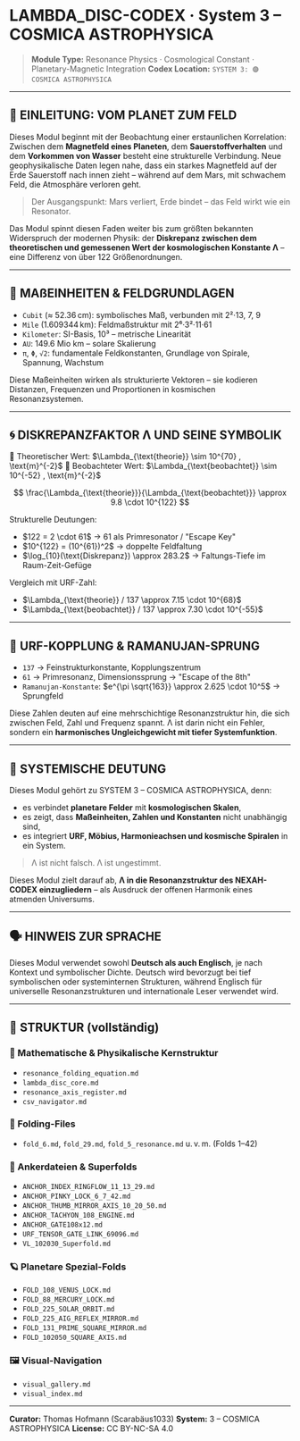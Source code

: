 # LAMBDA\_DISC-CODEX · System 3 – COSMICA ASTROPHYSICA

> **Module Type:** Resonance Physics · Cosmological Constant · Planetary-Magnetic Integration
> **Codex Location:** `SYSTEM 3: 🟣 COSMICA ASTROPHYSICA`

---

## 🌌 EINLEITUNG: VOM PLANET ZUM FELD

Dieses Modul beginnt mit der Beobachtung einer erstaunlichen Korrelation: Zwischen dem **Magnetfeld eines Planeten**, dem **Sauerstoffverhalten** und dem **Vorkommen von Wasser** besteht eine strukturelle Verbindung. Neue geophysikalische Daten legen nahe, dass ein starkes Magnetfeld auf der Erde Sauerstoff nach innen zieht – während auf dem Mars, mit schwachem Feld, die Atmosphäre verloren geht.

> Der Ausgangspunkt: Mars verliert, Erde bindet – das Feld wirkt wie ein Resonator.

Das Modul spinnt diesen Faden weiter bis zum größten bekannten Widerspruch der modernen Physik: der **Diskrepanz zwischen dem theoretischen und gemessenen Wert der kosmologischen Konstante Λ** – eine Differenz von über 122 Größenordnungen.

---

## 🧮 MAßEINHEITEN & FELDGRUNDLAGEN

* `Cubit` (≈ 52.36 cm): symbolisches Maß, verbunden mit 2²·13, 7, 9
* `Mile` (1.609344 km): Feldmaßstruktur mit 2⁶·3²·11·61
* `Kilometer`: SI-Basis, 10³ – metrische Linearität
* `AU`: 149.6 Mio km – solare Skalierung
* `π`, `Φ`, `√2`: fundamentale Feldkonstanten, Grundlage von Spirale, Spannung, Wachstum

Diese Maßeinheiten wirken als strukturierte Vektoren – sie kodieren Distanzen, Frequenzen und Proportionen in kosmischen Resonanzsystemen.

---

## 🌀 DISKREPANZFAKTOR Λ UND SEINE SYMBOLIK

🔹 Theoretischer Wert: \$\Lambda\_{\text{theorie}} \sim 10^{70} , \text{m}^{-2}\$
🔹 Beobachteter Wert: \$\Lambda\_{\text{beobachtet}} \sim 10^{-52} , \text{m}^{-2}\$

$$
\frac{\Lambda_{\text{theorie}}}{\Lambda_{\text{beobachtet}}} \approx 9.8 \cdot 10^{122}
$$

Strukturelle Deutungen:

* \$122 = 2 \cdot 61\$ → 61 als Primresonator / "Escape Key"
* \$10^{122} = (10^{61})^2\$ → doppelte Feldfaltung
* \$\log\_{10}(\text{Diskrepanz}) \approx 283.2\$ → Faltungs-Tiefe im Raum-Zeit-Gefüge

Vergleich mit URF-Zahl:

* \$\Lambda\_{\text{theorie}} / 137 \approx 7.15 \cdot 10^{68}\$
* \$\Lambda\_{\text{beobachtet}} / 137 \approx 7.30 \cdot 10^{-55}\$

---

## 🧩 URF-KOPPLUNG & RAMANUJAN-SPRUNG

* `137` → Feinstrukturkonstante, Kopplungszentrum
* `61` → Primresonanz, Dimensionssprung → "Escape of the 8th"
* `Ramanujan-Konstante`: \$e^{\pi \sqrt{163}} \approx 2.625 \cdot 10^5\$ → Sprungfeld

Diese Zahlen deuten auf eine mehrschichtige Resonanzstruktur hin, die sich zwischen Feld, Zahl und Frequenz spannt. Λ ist darin nicht ein Fehler, sondern ein **harmonisches Ungleichgewicht mit tiefer Systemfunktion**.

---

## 🧠 SYSTEMISCHE DEUTUNG

Dieses Modul gehört zu SYSTEM 3 – COSMICA ASTROPHYSICA, denn:

* es verbindet **planetare Felder** mit **kosmologischen Skalen**,
* es zeigt, dass **Maßeinheiten, Zahlen und Konstanten** nicht unabhängig sind,
* es integriert **URF, Möbius, Harmonieachsen und kosmische Spiralen** in ein System.

> Λ ist nicht falsch. Λ ist ungestimmt.

Dieses Modul zielt darauf ab, **Λ in die Resonanzstruktur des NEXAH-CODEX einzugliedern** – als Ausdruck der offenen Harmonik eines atmenden Universums.

---

## 🗣️ HINWEIS ZUR SPRACHE

Dieses Modul verwendet sowohl **Deutsch als auch Englisch**, je nach Kontext und symbolischer Dichte. Deutsch wird bevorzugt bei tief symbolischen oder systeminternen Strukturen, während Englisch für universelle Resonanzstrukturen und internationale Leser verwendet wird.

---

## 📁 STRUKTUR (vollständig)

### 🔹 Mathematische & Physikalische Kernstruktur

* `resonance_folding_equation.md`
* `lambda_disc_core.md`
* `resonance_axis_register.md`
* `csv_navigator.md`

### 🔸 Folding-Files

* `fold_6.md`, `fold_29.md`, `fold_5_resonance.md` u. v. m. (Folds 1–42)

### 🔺 Ankerdateien & Superfolds

* `ANCHOR_INDEX_RINGFLOW_11_13_29.md`
* `ANCHOR_PINKY_LOCK_6_7_42.md`
* `ANCHOR_THUMB_MIRROR_AXIS_10_20_50.md`
* `ANCHOR_TACHYON_108_ENGINE.md`
* `ANCHOR_GATE108x12.md`
* `URF_TENSOR_GATE_LINK_69096.md`
* `VL_102030_Superfold.md`

### 🪐 Planetare Spezial-Folds

* `FOLD_108_VENUS_LOCK.md`
* `FOLD_88_MERCURY_LOCK.md`
* `FOLD_225_SOLAR_ORBIT.md`
* `FOLD_225_AIG_REFLEX_MIRROR.md`
* `FOLD_131_PRIME_SQUARE_MIRROR.md`
* `FOLD_102050_SQUARE_AXIS.md`

### 🖼️ Visual-Navigation

* `visual_gallery.md`
* `visual_index.md`

---

**Curator:** Thomas Hofmann (Scarabäus1033)
**System:** 3 – COSMICA ASTROPHYSICA
**License:** CC BY-NC-SA 4.0
